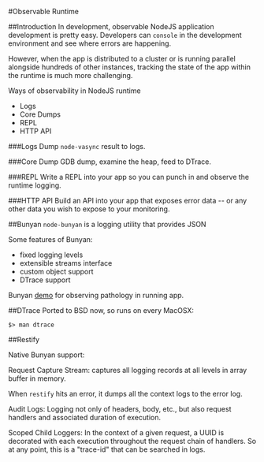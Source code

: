 #Observable Runtime

##Introduction
In development, observable NodeJS application development is pretty easy. Developers can `console` in the development environment and see where errors are happening.

However, when the app is distributed to a cluster or is running parallel alongside hundreds of other instances, tracking the state of the app within the runtime is much more challenging.

Ways of observability in NodeJS runtime

* Logs
* Core Dumps
* REPL
* HTTP API

###Logs
Dump `node-vasync` result to logs.

###Core Dump
GDB dump, examine the heap, feed to DTrace.

###REPL
Write a REPL into your app so you can punch in and observe the runtime logging.

###HTTP API
Build an API into your app that exposes error data -- or any other data you wish to expose to your monitoring.

##Bunyan
`node-bunyan` is a logging utility that provides JSON 

Some features of Bunyan:

* fixed logging levels
* extensible streams interface
* custom object support
* DTrace support

Bunyan [demo](https://youtu.be/kKj00HzElbk?t=1028) for observing pathology in running app.

##DTrace
Ported to BSD now, so runs on every MacOSX:

````
$> man dtrace
````

##Restify

Native Bunyan support: 

Request Capture Stream: captures all logging records at all levels in array buffer in memory.

When `restify` hits an error, it dumps all the context logs to the error log.

Audit Logs: Logging not only of headers, body, etc., but also request handlers and associated duration of execution.

Scoped Child Loggers: In the context of a given request, a UUID is decorated with each execution throughout the request chain of handlers. So at any point, this is a "trace-id" that can be searched in logs.